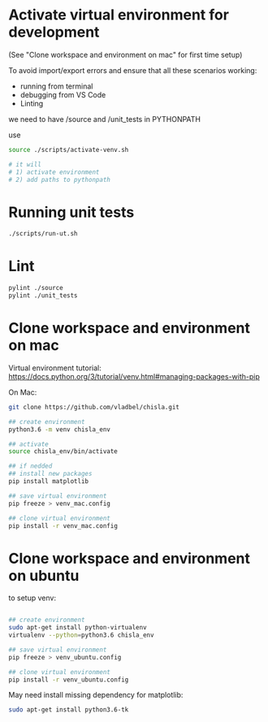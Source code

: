# Activate virtual environment for development
(See "Clone workspace and environment on mac" for first time setup)

To avoid import/export errors and ensure that all these scenarios working:
- running from terminal
- debugging from VS Code
- Linting

we need to have /source and /unit_tests in PYTHONPATH

use 
```bash
source ./scripts/activate-venv.sh

# it will
# 1) activate environment
# 2) add paths to pythonpath
```


# Running unit tests

```bash
./scripts/run-ut.sh
```

# Lint

```bash
pylint ./source
pylint ./unit_tests
```

# Clone workspace and environment on mac

Virtual environment tutorial:
https://docs.python.org/3/tutorial/venv.html#managing-packages-with-pip

On Mac:

```bash
git clone https://github.com/vladbel/chisla.git 

## create environment
python3.6 -m venv chisla_env

## activate
source chisla_env/bin/activate

## if nedded
## install new packages
pip install matplotlib

## save virtual environment
pip freeze > venv_mac.config

## clone virtual environment
pip install -r venv_mac.config
```

# Clone workspace and environment on ubuntu
to setup venv:

```bash

## create environment
sudo apt-get install python-virtualenv
virtualenv --python=python3.6 chisla_env

## save virtual environment
pip freeze > venv_ubuntu.config

## clone virtual environment
pip install -r venv_ubuntu.config
```

May need install missing dependency for matplotlib:

```bash
sudo apt-get install python3.6-tk
```
